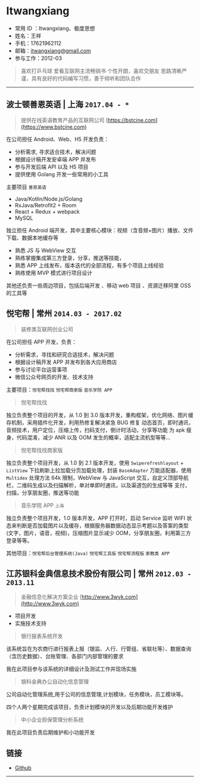 # Itwangxiang

- 常用 ID ：Itwangxiang、极度思想
- 姓名：王祥
- 手机：17621962112
- 邮箱：itwangxiang@gmail.com
- 参与工作：2012-03

> 喜欢打乒乓球
> 爱看互联网主流畅销书
> 个性开朗，喜欢交朋友
> 思路清晰严谨，具有良好的代码编写习惯，善于倾听和团队合作

---

## 波士顿善恩英语 | 上海 `2017.04 - *`

> 提供在线英语教育产品的互联网公司 [https://bstcine.com](https://www.bstcine.com)

在公司担任 Android、Web、H5 开发负责：

- 分析需求, 寻求适合技术，解决问题
- 根据设计稿开发安卓端 APP 并发布
- 参与开发后端 API 以及 H5 项目
- 提供使用 Golang 开发一些常用的小工具

主要项目 `善恩英语`

- Java/Kotlin/Node.js/Golang
- RxJava/Retrofit2 + Room
- React + Redux + webpack
- MySQL

独立担任 Android 端开发，其中主要核心模块：视频（含音频+图片）播放、文件下载、数据本地缓存等

- 熟悉 JS 与 WebView 交互
- 熟练掌握集成第三方登录，分享，推送等技能，
- 熟悉 APP 上线发布，版本迭代的全部流程，有多个项目上线经验
- 熟练使用 MVP 模式进行项目设计

其他还负责一些周边项目，包括后端开发 、移动 web 项目 、资源迁移阿里 OSS 的工具等

## 悦宅帮 | 常州 `2014.03 - 2017.02`

> 装修类互联网创业公司

在公司担任 APP 开发，负责：

- 分析需求，寻找和研究合适技术，解决问题
- 根据设计稿开发 APP 并发布到各大应用商店
- 参与讨论平台运营事项
- 微信公众号网页的开发、技术支持

主要项目：`悦宅帮找找` `悦宅帮商家版` `音乐学院 APP`

> 悦宅帮找找

独立负责整个项目的开发，从 1.0 到 3.0 版本开发，重构框架，优化网络、图片缓存机制，采用插件化开发，利用热修复解决紧急 BUG 修复
动态首页，即时通讯，音频技术，用户定位，压缩上传，扫码支付，倒计时活动，分享等功能
为 apk 瘦身，代码混淆，减少 ANR 以及 OOM 发生的概率，适配主流机型等等...

> 悦宅帮找找商家版

独立负责整个项目开发，从 1.0 到 2.1 版本开发，使用 `Swiperefreshlayout` + `ListView` 下拉刷新上拉加载分页加载处理，封装 `BaseAdapter` 万能适配器，使用 `Multidex` 处理方法 64k 限制，WebView 与 JavaScript 交互，自定义顶部导航栏，二维码生成以及扫描解析，单对单即时通讯，以及渠道包的生成等等
支付，扫描，分享朋友圈，推送等功能

>音乐学院 APP `上海`

独立负责整个项目开发，1.0 版本开发，APP 打开时，启动 Service 监听 WIFI 状态来判断是否加载图片以及缓存，根据服务器数据动态显示考题以及答案的类型(文字，图片，语音，视频)，压缩图片显示减少 OOM，分享朋友圈，利用第三方登录等等。


其他项目：`悦宅帮后台管理系统(Java)` `悦宅帮工具版` `悦宅帮流程版` `家教类 APP`

## 江苏银科金典信息技术股份有限公司 | 常州 `2012.03 - 2013.11`

> 金融信息化解决方案企业 [http://www.3wyk.com](http://www.3wyk.com)

- 项目开发
- 实施技术支持

> 银行报表系统开发

该系统旨在为农商行进行报表上报（银监、人行、行管组、省联社等）、数据查询（含历史数据）、台账管理、各部门内部管理的要求

我在此项目参与该系统的详细设计及测试工作并现场实施

> 银科金典办公自动化信息管理

公司自动化管理系统,用于公司的信息管理,计划模块，任务模块，员工模块等。

四个人两个星期完成该项目，负责计划模块的开发以及后期功能开发维护

> 中小企业担保管理分析系统

我在此项目负责后期维护和小功能开发

## 链接

- [Github](https://github.com/itwangxiang)

---